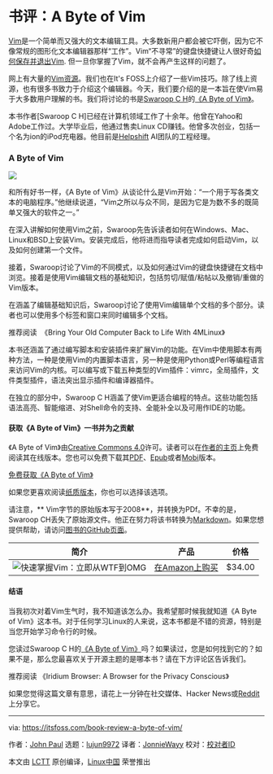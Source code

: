 [#]: collector: (lujun9972)
[#]: translator: (JonnieWayy)
[#]: reviewer: ( )
[#]: publisher: ( )
[#]: url: ( )
[#]: subject: (Book Review: A Byte of Vim)
[#]: via: (https://itsfoss.com/book-review-a-byte-of-vim/)
[#]: author: (John Paul https://itsfoss.com/author/john/)

书评：A Byte of Vim
======

[Vim][1]是一个简单而又强大的文本编辑工具。大多数新用户都会被它吓倒，因为它不像常规的图形化文本编辑器那样“工作”。Vim“不寻常”的键盘快捷键让人很好奇[如何保存并退出Vim][2]. 但一旦你掌握了Vim，就不会再产生这样的问题了。

网上有大量的[Vim资源][3]。我们也在It's FOSS上介绍了一些Vim技巧。除了线上资源，也有很多书致力于介绍这个编辑器。今天，我们要介绍的是一本旨在使Vim易于大多数用户理解的书。我们将讨论的书是[Swaroop C H][5]的[《A Byte of Vim》][4]。

本书作者[Swaroop C H]已经在计算机领域工作了十余年。他曾在Yahoo和Adobe工作过。大学毕业后，他通过售卖Linux CD赚钱。他曾多次创业，包括一个名为ion的iPod充电器。他目前是[Helpshift][7] AI团队的工程经理。

### A Byte of Vim

![][8]

和所有好书一样，《A Byte of Vim》从谈论什么是Vim开始：“一个用于写各类文本的电脑程序。”他继续说道，“Vim之所以与众不同，是因为它是为数不多的既简单又强大的软件之一。”

在深入讲解如何使用Vim之前，Swaroop先告诉读者如何在Windows、Mac、Linux和BSD上安装Vim。安装完成后，他将进而指导读者完成如何启动Vim，以及如何创建第一个文件。

接着，Swaroop讨论了Vim的不同模式，以及如何通过Vim的键盘快捷键在文档中浏览。接着是使用Vim编辑文档的基础知识，包括剪切/赋值/粘帖以及撤销/重做的Vim版本。

在涵盖了编辑基础知识后，Swaroop讨论了使用Vim编辑单个文档的多个部分。读者也可以使用多个标签和窗口来同时编辑多个文档。

[][9]

推荐阅读  《Bring Your Old Computer Back to Life With 4MLinux》

本书还涵盖了通过编写脚本和安装插件来扩展Vim的功能。在Vim中使用脚本有两种方法，一种是使用Vim的内置脚本语言，另一种是使用Python或Perl等编程语言来访问Vim的内核。可以编写或下载五种类型的Vim插件：vimrc，全局插件，文件类型插件，语法突出显示插件和编译器插件。

在独立的部分中，Swaroop C H涵盖了使Vim更适合编程的特点。这些功能包括语法高亮、智能缩进、对Shell命令的支持、全能补全以及可用作IDE的功能。

#### 获取《A Byte of Vim》一书并为之贡献

《A Byte of Vim》由[Creative Commons 4.0][10]许可。读者可以在[作者的主页][4]上免费阅读其在线版本。您也可以免费下载其[PDF][11]、[Epub][12]或者[Mobi][13]版本。

[免费获取《A Byte of Vim》][4]

如果您更喜欢阅读[纸质版本][14]，你也可以选择该选项。

请注意，** Vim字节的原始版本写于2008**，并转换为PDf。不幸的是，Swaroop CH丢失了原始源文件。他正在努力将该书转换为[Markdown][15]。如果您想提供帮助，请访问[图书的GitHub页面][16]。


| 简介                                                                             | 产品                 | 价格         |
| ---                                                                            | ---                  | ---          |
| ![快速掌握Vim：立即从WTF到OMG][17] | [在Amazon上购买][21] | $34.00[][19] |

#### 结语

当我初次对着Vim生气时，我不知道该怎么办。我希望那时候我就知道《A Byte of Vim》这本书。对于任何学习Linux的人来说，这本书都是不错的资源，特别是当您开始学习命令行的时候。

您读过Swaroop C H的[《A Byte of Vim》][4]吗？如果读过，您是如何找到它的？如果不是，那么您最喜欢关于开源主题的是哪本书？请在下方评论区告诉我们。

[][21]

推荐阅读  《Iridium Browser: A Browser for the Privacy Conscious》

如果您觉得这篇文章有意思，请花上一分钟在社交媒体、Hacker News或[Reddit][22]上分享它。

--------------------------------------------------------------------------------

via: https://itsfoss.com/book-review-a-byte-of-vim/

作者：[John Paul][a]
选题：[lujun9972][b]
译者：[JonnieWayy](https://github.com/JonnieWayy)
校对：[校对者ID](https://github.com/校对者ID)

本文由 [LCTT](https://github.com/LCTT/TranslateProject) 原创编译，[Linux中国](https://linux.cn/) 荣誉推出

[a]: https://itsfoss.com/author/john/
[b]: https://github.com/lujun9972
[1]: https://www.vim.org/
[2]: https://itsfoss.com/how-to-exit-vim/
[3]: https://linuxhandbook.com/basic-vim-commands/
[4]: https://vim.swaroopch.com/
[5]: https://swaroopch.com/
[6]: https://swaroopch.com/about/
[7]: https://www.helpshift.com/
[8]: https://i2.wp.com/itsfoss.com/wp-content/uploads/2019/06/Byte-of-vim-book.png?resize=800%2C450&ssl=1
[9]: https://itsfoss.com/4mlinux-review/
[10]: https://creativecommons.org/licenses/by/4.0/
[11]: https://www.gitbook.com/download/pdf/book/swaroopch/byte-of-vim
[12]: https://www.gitbook.com/download/epub/book/swaroopch/byte-of-vim
[13]: https://www.gitbook.com/download/mobi/book/swaroopch/byte-of-vim
[14]: https://swaroopch.com/buybook/
[15]: https://itsfoss.com/best-markdown-editors-linux/
[16]: https://github.com/swaroopch/byte-of-vim#status-incomplete
[17]: https://i2.wp.com/images-na.ssl-images-amazon.com/images/I/41itW8furUL._SL160_.jpg?ssl=1
[18]: https://www.amazon.com/Mastering-Vim-Quickly-WTF-time/dp/1983325740?SubscriptionId=AKIAJ3N3QBK3ZHDGU54Q&tag=chmod7mediate-20&linkCode=xm2&camp=2025&creative=165953&creativeASIN=1983325740 (Mastering Vim Quickly: From WTF to OMG in no time)
[19]: https://www.amazon.com/gp/prime/?tag=chmod7mediate-20 (Amazon Prime)
[20]: https://www.amazon.com/Mastering-Vim-Quickly-WTF-time/dp/1983325740?SubscriptionId=AKIAJ3N3QBK3ZHDGU54Q&tag=chmod7mediate-20&linkCode=xm2&camp=2025&creative=165953&creativeASIN=1983325740 (Buy on Amazon)
[21]: https://itsfoss.com/iridium-browser-review/
[22]: http://reddit.com/r/linuxusersgroup
